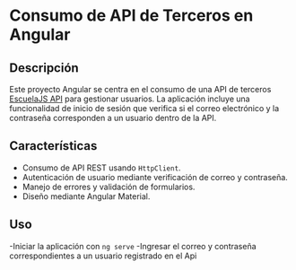 # Consumo de API de Terceros en Angular 
## Descripción 
Este proyecto Angular se centra en el consumo de una API de terceros [EscuelaJS API](https://api.escuelajs.co/api/v1/users) para gestionar usuarios. La aplicación incluye una funcionalidad de inicio de sesión que verifica si el correo electrónico y la contraseña corresponden a un usuario dentro de la API. 
## Características 
- Consumo de API REST usando `HttpClient`. 
- Autenticación de usuario mediante verificación de correo y contraseña. 
- Manejo de errores y validación de formularios. 
- Diseño mediante Angular Material.
## Uso
-Iniciar la aplicación con ``` ng serve ```
-Ingresar el correo y contraseña correspondientes a un usuario registrado en el Api